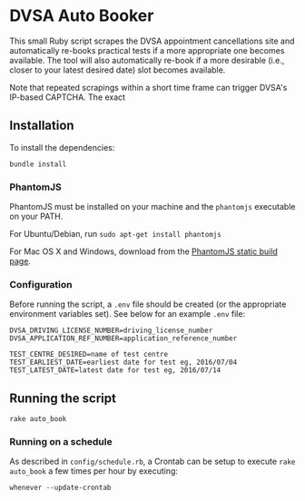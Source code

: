 # DVSA Auto Booker

This small Ruby script scrapes the DVSA appointment cancellations site and automatically re-books practical tests if a more appropriate one becomes available. The tool will also automatically re-book if a more desirable (i.e., closer to your latest desired date) slot becomes available.

Note that repeated scrapings within a short time frame can trigger DVSA's IP-based CAPTCHA. The exact

## Installation

To install the dependencies:

```
bundle install
```

### PhantomJS

PhantomJS must be installed on your machine and the `phantomjs` executable on your PATH.

For Ubuntu/Debian, run `sudo apt-get install phantomjs`

For Mac OS X and Windows, download from the [PhantomJS static build page](http://phantomjs.org/download.html).

### Configuration

Before running the script, a `.env` file should be created (or the appropriate environment variables set). See below for an example `.env` file:

```
DVSA_DRIVING_LICENSE_NUMBER=driving_license_number
DVSA_APPLICATION_REF_NUMBER=application_reference_number

TEST_CENTRE_DESIRED=name of test centre
TEST_EARLIEST_DATE=earliest date for test eg, 2016/07/04
TEST_LATEST_DATE=latest date for test eg, 2016/07/14
```

## Running the script

```
rake auto_book
```

### Running on a schedule

As described in `config/schedule.rb`, a Crontab can be setup to execute `rake auto_book` a few times per hour by executing:

```
whenever --update-crontab
```